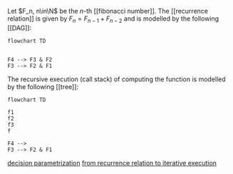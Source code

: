 
Let $F_n, n\in\N$ be the $n$-th [[fibonacci number]]. The [[recurrence relation]] is given by $F_{n} = F_{n-1} +F_{n-2}$ and is modelled by the following [[DAG]]:

```mermaid
flowchart TD


F4 --> F3 & F2
F3 --> F2 & F1
```

The recursive execution (call stack) of computing the function is modelled by the following [[tree]]:

```mermaid
flowchart TD

f1
f2
f3
f

F4 -->
F3 --> F2 & F1

```




[decision parametrization](https://www.youtube.com/watch?v=gK8KmTDtX8E)
[from recurrence relation to iterative execution](https://www.youtube.com/watch?v=NA7u5GTh6fw)
